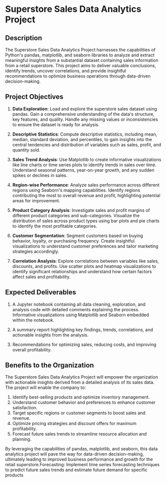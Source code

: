 # Superstore Sales Data Analytics Project

## Description

The Superstore Sales Data Analytics Project harnesses the capabilities of Python's pandas, matplotlib, and seaborn libraries to analyze and extract meaningful insights from a substantial dataset containing sales information from a retail superstore. This project aims to deliver valuable conclusions, identify trends, uncover correlations, and provide insightful recommendations to optimize business operations through data-driven decision-making.

## Project Objectives

1. **Data Exploration**: Load and explore the superstore sales dataset using pandas. Gain a comprehensive understanding of the data's structure, key features, and quality. Handle any missing values or inconsistencies to ensure the dataset is ready for analysis.

2. **Descriptive Statistics**: Compute descriptive statistics, including mean, median, standard deviation, and percentiles, to gain insights into the central tendencies and distribution of variables such as sales, profit, and quantity sold.

3. **Sales Trend Analysis**: Use Matplotlib to create informative visualizations like line charts or time series plots to identify trends in sales over time. Understand seasonal patterns, year-on-year growth, and any sudden spikes or declines in sales.

4. **Region-wise Performance**: Analyze sales performance across different regions using Seaborn's mapping capabilities. Identify regions contributing the most to overall revenue and profit, highlighting potential areas for improvement.

5. **Product Category Analysis**: Investigate sales and profit margins of different product categories and sub-categories. Visualize the distribution of sales across product types using bar plots and pie charts to identify the most profitable categories.

6. **Customer Segmentation**: Segment customers based on buying behavior, loyalty, or purchasing frequency. Create insightful visualizations to understand customer preferences and tailor marketing strategies accordingly.

7. **Correlation Analysis**: Explore correlations between variables like sales, discounts, and profits. Use scatter plots and heatmap visualizations to identify significant relationships and understand how certain factors affect sales and profitability.

## Expected Deliverables

1. A Jupyter notebook containing all data cleaning, exploration, and analysis code with detailed comments explaining the process. Informative visualizations using Matplotlib and Seaborn embedded within the notebook.

2. A summary report highlighting key findings, trends, correlations, and actionable insights from the analysis.

3. Recommendations for optimizing sales, reducing costs, and improving overall profitability.

## Benefits to the Organization

The Superstore Sales Data Analytics Project will empower the organization with actionable insights derived from a detailed analysis of its sales data. The project will enable the company to:

  1. Identify best-selling products and optimize inventory management.
  2. Understand customer behavior and preferences to enhance customer satisfaction.
  3. Target specific regions or customer segments to boost sales and revenue.
  4. Optimize pricing strategies and discount offers for maximum profitability.
  5. Forecast future sales trends to streamline resource allocation and planning.

By leveraging the capabilities of pandas, matplotlib, and seaborn, this data analytics project will pave the way for data-driven decision-making, ultimately leading to improved business performance and growth for the retail superstore.Forecasting: Implement time series forecasting techniques to predict future sales trends and estimate future demand for specific products
